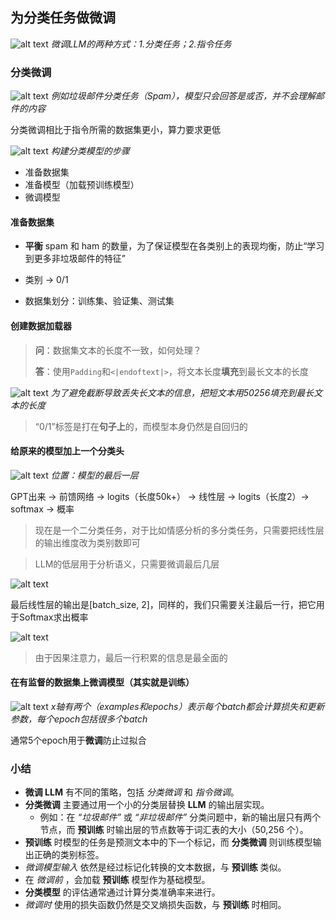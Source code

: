 为分类任务做微调
---

![alt text](images/build-a-llm/image_rename53.png)
*微调LLM的两种方式：1.分类任务；2.指令任务*

### 分类微调

![alt text](images/build-a-llm/image_rename46.png)
*例如垃圾邮件分类任务（Spam），模型只会回答是或否，并不会理解邮件的内容*

分类微调相比于指令所需的数据集更小，算力要求更低

![alt text](images/build-a-llm/image_rename47.png)
*构建分类模型的步骤*
- 准备数据集
- 准备模型（加载预训练模型）
- 微调模型

#### 准备数据集

- **平衡** spam 和 ham 的数量，为了保证模型在各类别上的表现均衡，防止“学习到更多非垃圾邮件的特征”

- 类别 → 0/1
- 数据集划分：训练集、验证集、测试集

#### 创建数据加载器

> **问**：数据集文本的长度不一致，如何处理？
>
> **答**：使用`Padding`和`<|endoftext|>`，将文本长度**填充**到最长文本的长度

![alt text](images/build-a-llm/image_rename48.png)
*为了避免截断导致丢失长文本的信息，把短文本用50256填充到最长文本的长度*

> “0/1”标签是打在**句子上**的，而模型本身仍然是自回归的

#### 给原来的模型加上一个分类头

![alt text](images/build-a-llm/image_rename49.png)
*位置：模型的最后一层*

GPT出来 → 前馈网络 → logits（长度50k+） → 线性层 → logits（长度2）→ softmax → 概率

> 现在是一个二分类任务，对于比如情感分析的多分类任务，只需要把线性层的输出维度改为类别数即可

> LLM的低层用于分析语义，只需要微调最后几层

![alt text](images/build-a-llm/image_rename50.png)

最后线性层的输出是[batch_size, 2]，同样的，我们只需要关注最后一行，把它用于Softmax求出概率

![alt text](images/build-a-llm/image_rename51.png)
> 由于因果注意力，最后一行积累的信息是最全面的

#### 在有监督的数据集上微调模型（其实就是训练）
![alt text](images/build-a-llm/image_rename52.png)
*x轴有两个（examples和epochs）表示每个batch都会计算损失和更新参数，每个epoch包括很多个batch*

通常5个epoch用于**微调**防止过拟合

### 小结
- **微调 LLM** 有不同的策略，包括 *分类微调* 和 *指令微调*。
- **分类微调** 主要通过用一个小的分类层替换 **LLM** 的输出层实现。
  - 例如：在 *“垃圾邮件”* 或 *“非垃圾邮件”* 分类问题中，新的输出层只有两个节点，而 **预训练** 时输出层的节点数等于词汇表的大小（50,256 个）。
- **预训练** 时模型的任务是预测文本中的下一个标记，而 **分类微调** 则训练模型输出正确的类别标签。
- *微调模型输入* 依然是经过标记化转换的文本数据，与 **预训练** 类似。
- 在 *微调前* ，会加载 **预训练** 模型作为基础模型。
- **分类模型** 的评估通常通过计算分类准确率来进行。
- *微调时* 使用的损失函数仍然是交叉熵损失函数，与 **预训练** 时相同。